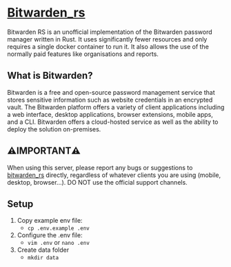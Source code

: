 # [Bitwarden_rs](https://hub.docker.com/r/bitwardenrs/server)
Bitwarden RS is an unofficial implementation of the Bitwarden password manager
written in Rust. It uses significantly fewer resources and only requires a single
docker container to run it.
It also allows the use of the normally paid features like organisations and reports.


## What is Bitwarden?
Bitwarden is a free and open-source password management service that stores
sensitive information such as website credentials in an encrypted vault.
The Bitwarden platform offers a variety of client applications including a web interface,
desktop applications, browser extensions, mobile apps, and a CLI.
Bitwarden offers a cloud-hosted service as well as the ability to deploy
the solution on-premises.


## ⚠️**IMPORTANT**⚠️
When using this server, please report any bugs or suggestions to [bitwarden_rs](https://github.com/dani-garcia/bitwarden_rs) directly,
regardless of whatever clients you are using (mobile, desktop, browser...).
DO NOT use the official support channels.


## Setup
1. Copy example env file:
   - ```cp .env.example .env```
2. Configure the .env file:
   - ```vim .env``` or ```nano .env```
3. Create data folder
   - ```mkdir data```